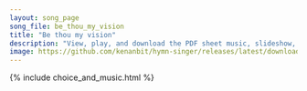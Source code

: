 ```yaml
---
layout: song_page
song_file: be_thou_my_vision
title: "Be thou my vision"
description: "View, play, and download the PDF sheet music, slideshow, and audio. Lyrics: Be thou my vision, O Lord of my heart; naught be all else to me save that thou art. Thou my best thought, by day or by night, waking or sleeping thy p... english theist 4part"
image: https://github.com/kenanbit/hymn-singer/releases/latest/download/be_thou_my_vision-trad.png
---
```


{% include choice_and_music.html %}